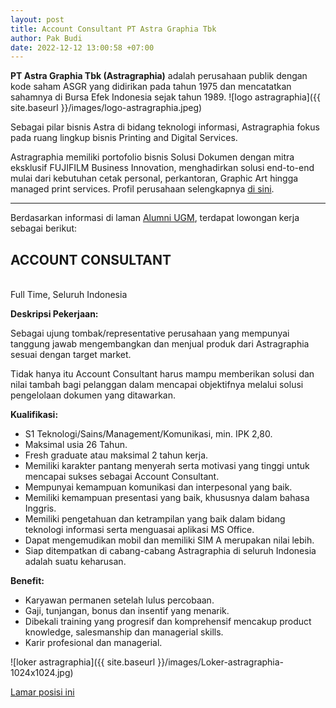 ```yaml
---
layout: post
title: Account Consultant PT Astra Graphia Tbk
author: Pak Budi
date: 2022-12-12 13:00:58 +07:00
---
```


**PT Astra Graphia Tbk (Astragraphia)** adalah perusahaan publik dengan kode saham ASGR yang didirikan pada tahun 1975 dan mencatatkan sahamnya di Bursa Efek Indonesia sejak tahun 1989. 
![logo astragraphia]({{ site.baseurl }}/images/logo-astragraphia.jpeg)

Sebagai pilar bisnis Astra di bidang teknologi informasi, Astragraphia fokus pada ruang lingkup bisnis Printing and Digital Services.

Astragraphia memiliki portofolio bisnis Solusi Dokumen dengan mitra eksklusif FUJIFILM Business Innovation, menghadirkan solusi end-to-end mulai dari kebutuhan cetak personal, perkantoran, Graphic Art hingga managed print services. Profil perusahaan selengkapnya [di sini](https://www.astragraphia.co.id/id/tentang-kami/sekilas-astragraphia).

---

Berdasarkan informasi di laman [Alumni UGM](https://alumni.ugm.ac.id/2022/12/12/pt-astra-graphia-tbk/), terdapat lowongan kerja sebagai berikut:

## ACCOUNT CONSULTANT
<br>Full Time, Seluruh Indonesia

**Deskripsi Pekerjaan:**

Sebagai ujung tombak/representative perusahaan yang mempunyai tanggung jawab mengembangkan dan menjual produk dari Astragraphia sesuai dengan target market.

Tidak hanya itu Account Consultant harus mampu memberikan solusi dan nilai tambah bagi pelanggan dalam mencapai objektifnya melalui solusi pengelolaan dokumen yang ditawarkan.

**Kualifikasi:**

* S1 Teknologi/Sains/Management/Komunikasi, min. IPK 2,80.
* Maksimal usia 26 Tahun.
* Fresh graduate atau maksimal 2 tahun kerja.
* Memiliki karakter pantang menyerah serta motivasi yang tinggi untuk mencapai sukses sebagai Account Consultant.
* Mempunyai kemampuan komunikasi dan interpesonal yang baik.
* Memiliki kemampuan presentasi yang baik, khususnya dalam bahasa Inggris.
* Memiliki pengetahuan dan ketrampilan yang baik dalam bidang teknologi informasi serta menguasai aplikasi MS Office.
* Dapat mengemudikan mobil dan memiliki SIM A merupakan nilai lebih.
* Siap ditempatkan di cabang-cabang Astragraphia di seluruh Indonesia adalah suatu keharusan.

**Benefit:**

* Karyawan permanen setelah lulus percobaan.
* Gaji, tunjangan, bonus dan insentif yang menarik.
* Dibekali training yang progresif dan komprehensif mencakup product knowledge, salesmanship dan managerial skills.
* Karir profesional dan managerial.

![loker astragraphia]({{ site.baseurl }}/images/Loker-astragraphia-1024x1024.jpg)

<div class="apply"><a href="https://career.astragraphia.co.id/jobs/18">Lamar posisi ini</a></div>
